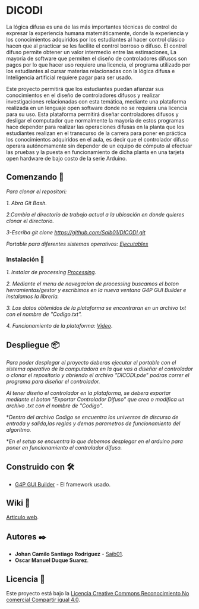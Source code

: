 # DICODI

La lógica difusa es una de las más importantes técnicas de control de expresar la experiencia humana matemáticamente, donde la experiencia y los conocimientos adquiridos por los estudiantes al hacer control clásico hacen que al practicar se les facilite el control borroso o difuso. El control difuso permite obtener un valor intermedio entre las estimaciones, La mayoría de software que permiten el diseño de controladores difusos son pagos por lo que hacer uso requiere una licencia, el programa utilizado por los estudiantes al cursar materias relacionadas con la lógica difusa e Inteligencia artificial requiere pagar para ser usado.

Este proyecto permitirá que los estudiantes puedan afianzar sus conocimientos en el diseño de controladores difusos y realizar investigaciones relacionadas con esta temática, mediante una plataforma realizada en un lenguaje open software donde no se requiera una licencia para su uso. Esta plataforma permitirá diseñar controladores difusos y desligar el computador que normalmente la mayoría de estos programas hace depender para realizar las operaciones difusas en la planta que los estudiantes realizan en el transcurso de la carrera para poner en práctica los conocimientos adquiridos en el aula, es decir que el controlador difuso operara autónomamente sin depender de un equipo de cómputo al efectuar las pruebas y la puesta en funcionamiento de dicha planta en una tarjeta open hardware de bajo costo de la serie Arduino. 

## Comenzando 🚀
_Para clonar el repositori:_

_1. Abra Git Bash._

_2.Cambia el directorio de trabajo actual a la ubicación en donde quieres clonar el directorio._

_3-Escriba git clone https://github.com/Saib01/DICODI.git_

_Portable para diferentes sistemas operativos: [Ejecutables](https://drive.google.com/drive/folders/1xRDVs1wkO-xLRFkeau-DDv_e_tBfqguN?usp=sharing)_
### Instalación 🔧

_1. Instalar de processing [Processing](https://processing.org/de/download/)._

_2. Mediante el menu de navegacion de processing buscamos el boton herramientas/gestor y escribimos en la nueva ventana G4P GUI Builder e instalamos la libreria._

_3. Los datos obtenidos de la plataforma se encontraran en un archivo txt con el nombre de "Codigo.txt"._

_4. Funcionamiento de la plataforma: [Video](https://drive.google.com/drive/folders/1kpIAFlX3YW0mUK1KyT0ESUFcUom7C8u-?usp=sharing)_.

## Despliegue 📦

_Para poder desplegar el proyecto deberas ejecutar el portable con el sistema operativo de la computadora en la que vas a diseñar el controlador o clonar el repositorio y abriendo el archivo "DICODI.pde" podras correr el programa para diseñar el controlador._

_Al tener diseño el controlador en la plataforma, se debera exportar mediante el boton "Exportar Controlador Difuso" que crea o modifica un archivo .txt con el nombre de "Codigo"._

*_Dentro del archivo Codigo se encuentra los universos de discurso de entrada y salida,las reglas y demas parametros de funcionamiento del algoritmo._

*_En el setup se encuentra lo que debemos desplegar en el arduino para poner en funcionamiento el controlador difuso._

## Construido con 🛠️

* [G4P GUI Builder](http://www.lagers.org.uk/g4p/) - El framework usado.

## Wiki 📖

 [Articulo web](https://www.webology.org/abstract.php?id=4114).

## Autores ✒️

* **Johan Camilo Santiago Rodriguez** - [Saib01](https://github.com/Saib01).
* **Oscar Manuel Duque Suarez**.

## Licencia 📄

Este proyecto está bajo la [Licencia Creative Commons Reconocimiento No comercial Compartir igual 4.0](https://creativecommons.org/licenses/by-nc-sa/4.0/).
